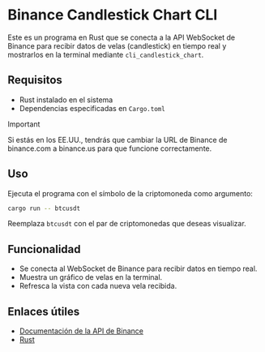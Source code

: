 # Binance Candlestick Chart CLI

Este es un programa en Rust que se conecta a la API WebSocket de Binance para recibir datos de velas (candlestick) en tiempo real y mostrarlos en la terminal mediante `cli_candlestick_chart`.

## Requisitos

- Rust instalado en el sistema
- Dependencias especificadas en `Cargo.toml`

> [!IMPORTANT]  
> Si estás en los EE.UU., tendrás que cambiar la URL de Binance de binance.com a binance.us para que funcione correctamente.

## Uso

Ejecuta el programa con el símbolo de la criptomoneda como argumento:

```sh
cargo run -- btcusdt
```

Reemplaza `btcusdt` con el par de criptomonedas que deseas visualizar.

## Funcionalidad

- Se conecta al WebSocket de Binance para recibir datos en tiempo real.
- Muestra un gráfico de velas en la terminal.
- Refresca la vista con cada nueva vela recibida.

## Enlaces útiles

- [Documentación de la API de Binance](https://developers.binance.com/docs/derivatives/usds-margined-futures/websocket-market-streams/Kline-Candlestick-Streams)
- [Rust](https://www.rust-lang.org/)